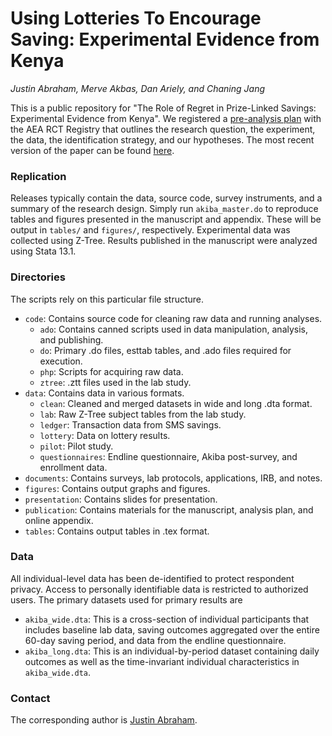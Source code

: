 # Using Lotteries To Encourage Saving: Experimental Evidence from Kenya
_Justin Abraham, Merve Akbas, Dan Ariely, and Chaning Jang_

This is a public repository for "The Role of Regret in Prize-Linked Savings: Experimental Evidence from Kenya". We registered a [pre-analysis plan](https://www.socialscienceregistry.org/trials/893) with the AEA RCT Registry that outlines the research question, the experiment, the data, the identification strategy, and our hypotheses. The most recent version of the paper can be found [here](https://github.com/PrincetonBPL/akiba-lottery-pub/raw/master/publication/Paper/Abraham_Akbas_Ariely_Jang_2017.pdf).

### Replication

Releases typically contain the data, source code, survey instruments, and a summary of the research design. Simply run `akiba_master.do` to reproduce tables and figures presented in the manuscript and appendix. These will be output in `tables/` and `figures/`, respectively. Experimental data was collected using Z-Tree. Results published in the manuscript were analyzed using Stata 13.1.

### Directories

The scripts rely on this particular file structure.

+ `code`: Contains source code for cleaning raw data and running analyses.
	- `ado`: Contains canned scripts used in data manipulation, analysis, and publishing.
	- `do`: Primary .do files, esttab tables, and .ado files required for execution.
	- `php`: Scripts for acquiring raw data.
	- `ztree`: .ztt files used in the lab study.
+ `data`: Contains data in various formats.
	- `clean`: Cleaned and merged datasets in wide and long .dta format.
	- `lab`: Raw Z-Tree subject tables from the lab study.
	- `ledger`: Transaction data from SMS savings.
	- `lottery`: Data on lottery results.
	- `pilot`: Pilot study.
	- `questionnaires`: Endline questionnaire, Akiba post-survey, and enrollment data.
+ `documents`: Contains surveys, lab protocols, applications, IRB, and notes.
+ `figures`: Contains output graphs and figures.
+ `presentation`: Contains slides for presentation.
+ `publication`: Contains materials for the manuscript, analysis plan, and online appendix.
+ `tables`: Contains output tables in .tex format.

### Data

All individual-level data has been de-identified to protect respondent privacy. Access to personally identifiable data is restricted to authorized users. The primary datasets used for primary results are

+ `akiba_wide.dta`: This is a cross-section of individual participants that includes baseline lab data, saving outcomes aggregated over the entire 60-day saving period, and data from the endline questionnaire.
+ `akiba_long.dta`: This is an individual-by-period dataset containing daily outcomes as well as the time-invariant individual characteristics in `akiba_wide.dta`.

### Contact

The corresponding author is [Justin Abraham](jabraham@ucsd.edu "jabraham@ucsd.edu").
